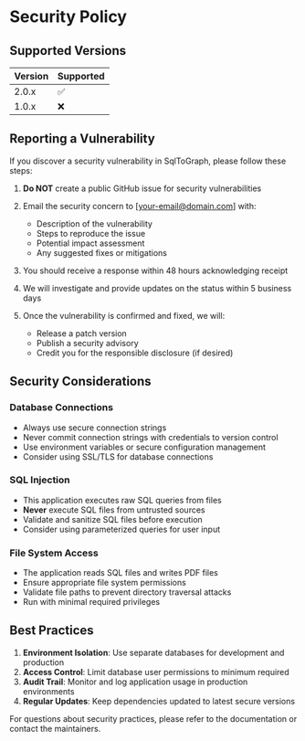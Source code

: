 # Security Policy

## Supported Versions

| Version | Supported          |
| ------- | ------------------ |
| 2.0.x   | :white_check_mark: |
| 1.0.x   | :x:                |

## Reporting a Vulnerability

If you discover a security vulnerability in SqlToGraph, please follow these steps:

1. **Do NOT** create a public GitHub issue for security vulnerabilities
2. Email the security concern to [your-email@domain.com] with:
   - Description of the vulnerability
   - Steps to reproduce the issue
   - Potential impact assessment
   - Any suggested fixes or mitigations

3. You should receive a response within 48 hours acknowledging receipt
4. We will investigate and provide updates on the status within 5 business days
5. Once the vulnerability is confirmed and fixed, we will:
   - Release a patch version
   - Publish a security advisory
   - Credit you for the responsible disclosure (if desired)

## Security Considerations

### Database Connections
- Always use secure connection strings
- Never commit connection strings with credentials to version control
- Use environment variables or secure configuration management
- Consider using SSL/TLS for database connections

### SQL Injection
- This application executes raw SQL queries from files
- **Never** execute SQL files from untrusted sources
- Validate and sanitize SQL files before execution
- Consider using parameterized queries for user input

### File System Access
- The application reads SQL files and writes PDF files
- Ensure appropriate file system permissions
- Validate file paths to prevent directory traversal attacks
- Run with minimal required privileges

## Best Practices

1. **Environment Isolation**: Use separate databases for development and production
2. **Access Control**: Limit database user permissions to minimum required
3. **Audit Trail**: Monitor and log application usage in production environments
4. **Regular Updates**: Keep dependencies updated to latest secure versions

For questions about security practices, please refer to the documentation or contact the maintainers.
